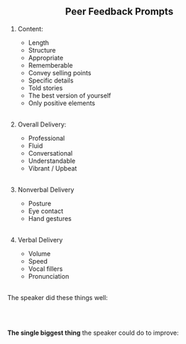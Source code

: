 <center><h2>Peer Feedback Prompts</h2></center>

1. Content:
    - Length
    - Structure
    - Appropriate
    - Rememberable
    - Convey selling points
    - Specific details
    - Told stories
    - The best version of yourself
    - Only positive elements <br><br>

1. Overall Delivery:
    - Professional
    - Fluid
    - Conversational
    - Understandable
    - Vibrant / Upbeat <br><br>

1. Nonverbal Delivery
    - Posture
    - Eye contact 
    - Hand gestures <br><br>

1. Verbal Delivery
    - Volume 
    - Speed 
    - Vocal fillers
    - Pronunciation <br><br>



The speaker did these things well:

<br>
<br>

__The single biggest thing__ the speaker could do to improve: 
